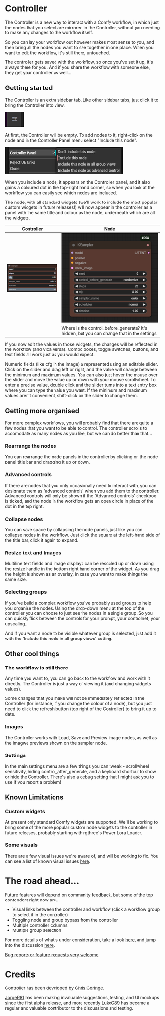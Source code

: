 # Controller

The Controller is a new way to interact with a Comfy workflow, 
in which just the nodes that you select are mirrored in the Controller, 
without you needing to make any changes to the workflow itself.

So you can lay your workflow out however makes most sense to you, 
and then bring all the nodes you want to see together in one place.
When you want to edit the workflow, it's still there, untouched.

The controller gets saved with the workflow, so once you've set it up, it's always there for you.
And if you share the workflow with someone else, they get your controller as well...

## Getting started

The Controller is an extra sidebar tab. Like other sidebar tabs, just click it to bring the Controller into view.

![sidebar](images/sidebar.png)

At first, the Controller will be empty. To add nodes to it, right-click on the node and in the Controller Panel menu select "Include this node".

![menu](images/menu.png)

When you include a node, it appears on the Controller panel, and it also gains a coloured dot in the top-right hand corner, 
so when you look at the workflow you can easily see which nodes are included.

The node, with all standard widgets (we'll work to include the most popular custom widgets in future releases!) will now appear in the controller
as a panel with the same title and colour as the node, underneath which are all the widgets. 

|Controller|Node|
|-|-|
|![nodeblock](images/nodeblock.png)|![node](images/ksampler.png)|
||Where is the control_before_generate? It's hidden, but you can change that in the settings|

If you now edit the values in those widgets, the changes will be reflected in the workflow (and vica versa). 
Combo boxes, toggle switches, buttons, and text fields all work just as you would expect. 

Numeric fields (like cfg in the image) a represented using an editable slider. 
Click on the slider and drag left or right, and the value will change between the minimum and maximum values.
You can also just hover the mouse over the slider and move the value up or down with your mouse scrollwheel.
To enter a precise value, double click and the slider turns into a text entry box where you can type the value you want.
If the minimum and maximum values aren't convenient, shift-click on the slider to change them.

## Getting more organised

For more complex workflows, you will probably find that there are quite a few nodes that you want to be able to control. 
The controller scrolls to accomodate as many nodes as you like, but we can do better than that...

### Rearrange the nodes

You can rearrange the node panels in the controller by clicking on the node panel title bar and dragging it up or down.

### Advanced controls

If there are nodes that you only occasionally need to interact with, you can designate them as 'advanced controls' when you 
add them to the controller. Advanced controls will only be shown if the 'Advanced controls' checkbox is ticked, and the node
in the workflow gets an open circle in place of the dot in the top right.

### Collapse nodes

You can save space by collapsing the node panels, just like you can collapse nodes in the workflow. Just click the square
at the left-hand side of the title bar, click it again to expand.

### Resize text and images

Multiline text fields and image displays can be rescaled up or down using the resize handle in the bottom right hand corner of the widget.
As you drag the height is shown as an overlay, in case you want to make things the same size.

### Selecting groups

If you've build a complex workflow you've probably used groups to help you organise the nodes. 
Using the drop-down menu at the top of the controller you can choose to just see the nodes in a single group.
So you can quickly flick between the controls for your prompt, your controlnet, your upscaling...

And if you want a node to be visible whatever group is selected, just add it with the 'Include this node in all group views' setting.

## Other cool things

### The workflow is still there

Any time you want to, you can go back to the workflow and work with it directly. 
The Controller is just a way of viewing it (and changing widgets values).

Some changes that you make will not be immediately reflected in the Controller (for instance, if you change the colour of a node), 
but you just need to click the refresh button (top right of the Controller) to bring it up to date.

### Images

The Controller works with Load, Save and Preview image nodes, as well as the imagwe previews shown on the sampler node.

### Settings

In the main settings menu are a few things you can tweak - scrollwheel sensitivity, hiding control_after_generate, and a keyboard shortcut to show or hide the Controller. 
There's also a debug setting that I might ask you to use if you report a problem!


## Known Limitations

### Custom widgets

At present only standard Comfy widgets are supported. We'll be working to bring some of the more popular custom node widgets to the controller
in future releases, probably starting with rgthree's Power Lora Loader.

### Some visuals 

There are a few visual issues we're aware of, and will be working to fix. You can see a list of known visual issues [here](https://github.com/chrisgoringe/cg-controller/issues?q=is%3Aissue+is%3Aopen+label%3Avisual).

# The road ahead...

Future features will depend on community feedback, but some of the top contenders right now are...

- Visual links between the controller and workflow (click a workflow group to select it in the controller)
- Toggling node and group bypass from the controller
- Multiple controller columns
- Multiple group selection

For more details of what's under consideration, take a look [here](https://github.com/chrisgoringe/cg-controller/milestone/21), and jump into the discussion [here](https://github.com/chrisgoringe/cg-controller/discussions/144).

[Bug reports or feature requests very welcome](https://github.com/chrisgoringe/cg-controller/issues)

# Credits

Controller has been developed by [Chris Goringe](https://github.com/chrisgoringe). 

[JorgeR81](https://github.com/JorgeR81) has been making invaluable suggestions, testing, and UI mockups since the first alpha release, and more recently [LukeG89](https://github.com/LukeG89) has become a regular and valuable contributor to the discussions and testing.